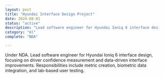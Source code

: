 ```yaml
---
layout: post
title: "Hyundai Interface Design Project"
date: 2024-08-01
status: "active"
description: "Lead software engineer for Hyundai Ioniq 6 interface design focused on driver confidence metrics and data-driven improvements."
category: "ml"
complete: "NDA"

---
```


Under NDA. Lead software engineer for Hyundai Ioniq 6 interface design, focusing on driver confidence measurement and data-driven interface improvements. Responsibilities include metric creation, biometric data integration, and lab-based user testing.